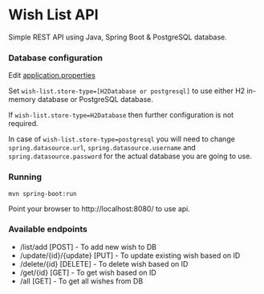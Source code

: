 # Wish List API

Simple REST API using Java, Spring Boot & PostgreSQL database. 

### Database configuration

Edit [application.properties](https://github.com/MadarsD/wishlistAPI/blob/ce86e52e73b451563702af132144fda06ece56c6/src/main/resources/application.properties)

Set `wish-list.store-type=[H2Database or postgresql]` to use either H2 in-memory database or PostgreSQL database. 

If `wish-list.store-type=H2Database` then further configuration is not required. 

In case of `wish-list.store-type=postgresql` you will need to change `spring.datasource.url`, `spring.datasource.username` and `spring.datasource.password` for the actual database you are going to use.


### Running

```shell
mvn spring-boot:run
```
Point your browser to http://localhost:8080/ to use api.

### Available endpoints

- /list/add [POST] - To add new wish to DB
- /update/{id}/{update} [PUT] - To update existing wish based on ID
- /delete/{id} [DELETE] - To delete wish based on ID
- /get/{id} [GET] - To get wish based on ID
- /all [GET] - To get all wishes from DB
